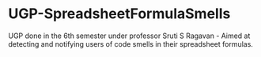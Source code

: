 # UGP-SpreadsheetFormulaSmells
 UGP done in the 6th semester under professor Sruti S Ragavan - Aimed at detecting and notifying users of code smells in their spreadsheet formulas.
